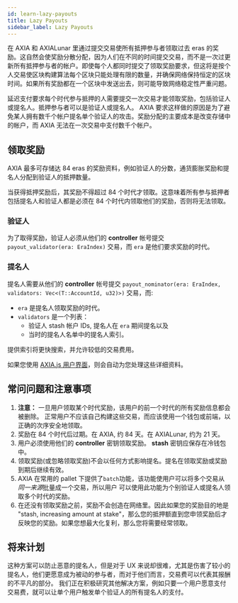```yaml
---
id: learn-lazy-payouts
title: Lazy Payouts
sidebar_label: Lazy Payouts
---
```


在 AXIA 和 AXIALunar 里通过提交交易使所有抵押参与者领取过去 eras 的奖励。这自然会使奖励分散分配，因为人们在不同的时间提交交易，而不是一次过更新所有抵押参与者的帐户。即使每个人都同时提交了领取奖励要求，但这将是按个人交易使区块构建算法每个区块只能处理有限的数量，并确保网络保持恒定的区块时间。如果所有奖励都在一个区块中发送出去，则可能导致网络稳定性严重问题。

延迟支付要求每个时代参与抵押的人需要提交一次交易才能领取奖励，包括验证人或提名人。抵押参与者可以是验证人或提名人。 AXIA 要求这样做的原因是为了避免某人拥有数千个帐户提名单个验证人的攻击。奖励分配的主要成本是改变存储中的帐户，而 AXIA 无法在一次交易中支付数千个帐户。

## 领取奖励

AXIA 最多可存储达 84 eras 的奖励资料，例如验证人的分数，通货膨胀奖励和提名人分配到验证人的抵押数量。

当获得抵押奖励后，其奖励不得超过 84 个时代才领取。这意味着所有参与抵押者包括提名人和验证人都是必须在 84 个时代内领取他们的奖励，否则将无法领取。

### 验证人

为了取得奖励，验证人必须从他们的 **controller** 帐号提交 `payout_validator(era: EraIndex)` 交易，而 `era` 是他们要求奖励的时代。

### 提名人

提名人需要从他们的 **controller** 帐号提交 `payout_nominator(era: EraIndex, validators: Vec<(T::AccountId, u32)>)` 交易，而:

- `era` 是提名人领取奖励的时代。
- `validators` 是一个列表：
  - 验证人 stash 帐户 IDs, 提名人在 `era` 期间提名以及
  - 当时的提名人名单中的提名人索引。

提供索引将更快搜索，并允许较低的交易费用。

如果您使用 [ AXIA.js 用户界面](https://AXIA.js.org/apps/#/staking/actions)，则会自动为您处理这些详细资料。

## 常问问题和注意事项

1. **注意：** 一旦用户领取某个时代奖励，该用户的前一个时代的所有奖励信息都会被删除。 正常用户不应该自己构建这些交易，而应该使用一个钱包或前端，以正确的次序安全地领取。
1. 奖励在 84 个时代后过期。在 AXIA, 约 84 天。在 AXIALunar, 约为 21 天。
1. 用户必须使用他们的 **controller** 密钥领取奖励。 **stash** 密钥应保存在冷钱包中。
1. 领取奖励(或忽略领取奖励)不会以任何方式影响提名。提名在领取奖励或奖励到期后继续有效。
1. AXIA 在常用的 pallet 下提供了`batch`功能，该功能使用户可以将多个交易从*同一来源*批量成一个交易，所以用户 可以使用此功能为个别验证人或提名人领取多个时代的奖励。
1. 在还没有领取奖励之前，奖励不会创造在网络里。因此如果您的奖励目的地是 "stash, increasing amount at stake"，那么您的抵押额直到您申领奖励后才反映您的奖励。如果您想最大化复利，那么您将需要经常领取。

## 将来计划

这种方案可以防止恶意的提名人，但是对于 UX 来说却很难，尤其是伤害了较小的提名人，他们更愿意成为被动的参与者，而对于他们而言，交易费可以代表其报酬的不平凡的部分。 我们正在积极研究其他解决方案，例如只要一个用户愿意支付交易费，就可以让单个用户触发单个验证人的所有提名人的支付。
